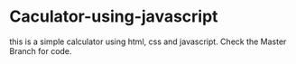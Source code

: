 # Caculator-using-javascript
this is a simple calculator using html, css and javascript. Check the Master Branch for code.
